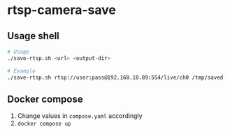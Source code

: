 # rtsp-camera-save

## Usage shell
```sh
# Usage
./save-rtsp.sh <url> <output-dir>

# Example
./save-rtsp.sh rtsp://user:pass@192.168.10.89:554/live/ch0 /tmp/saved
```

## Docker compose
1. Change values in `compose.yaml` accordingly
2. `docker compose up`

